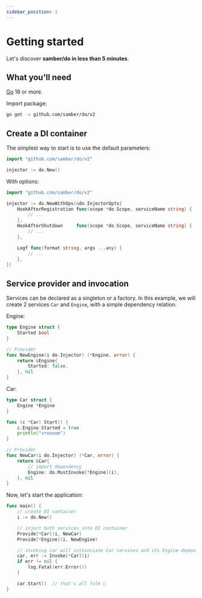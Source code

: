 ```yaml
---
sidebar_position: 1
---
```


# Getting started

Let's discover **samber/do in less than 5 minutes**.

## What you'll need

[Go](https://go.dev/doc/install/) 18 or more.

Import package:

```sh
go get -u github.com/samber/do/v2
```

## Create a DI container

The simplest way to start is to use the default parameters:

```go
import "github.com/samber/do/v2"

injector := do.New()
```

With options:

```go
import "github.com/samber/do/v2"

injector := do.NewWithOps(&do.InjectorOpts{
    HookAfterRegistration func(scope *do.Scope, serviceName string) {
        // ...
    },
    HookAfterShutdown     func(scope *do.Scope, serviceName string) {
        // ...
    },

    Logf func(format string, args ...any) {
        // ...
    },
})
```

## Service provider and invocation

Services can be declared as a singleton or a factory. In this example, we will create 2 services `Car` and `Engine`, with a simple dependency relation.

Engine:

```go
type Engine struct {
    Started bool
}

// Provider
func NewEngine(i do.Injector) (*Engine, error) {
    return &Engine{
        Started: false,
    }, nil
}
```

Car:

```go
type Car struct {
    Engine *Engine
}

func (c *Car) Start() {
    c.Engine.Started = true
    println("vroooom")
}

// Provider
func NewCar(i do.Injector) (*Car, error) {
    return &Car{
        // import dependency
        Engine: do.MustInvoke[*Engine](i),
    }, nil
}
```

Now, let's start the application:

```go
func main() {
    // create DI container
    i := do.New()

    // inject both services into DI container
    Provide[*Car](i, NewCar)
    Provide[*Engine](i, NewEngine)

    // invoking car will instanciate Car services and its Engine dependency
    car, err := Invoke[*Car](i)
    if err != nil {
        log.Fatal(err.Error())
    }

    car.Start()  // that's all folk 🤗
}
```
